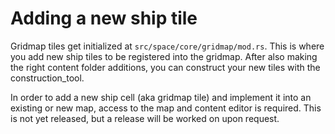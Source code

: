 # Adding a new ship tile

Gridmap tiles get initialized at `src/space/core/gridmap/mod.rs`. This is where you add new ship tiles to be registered into the gridmap. After also making the right content folder additions, you can construct your new tiles with the construction_tool.

In order to add a new ship cell (aka gridmap tile) and implement it into an existing or new map, access to the map and content editor is required. This is not yet released, but a release will be worked on upon request.
